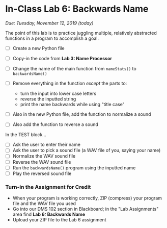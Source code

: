 # In-Class Lab 6: Backwards Name

*Due: Tuesday, November 12, 2019 (today)*

The point of this lab is to practice juggling multiple, relatively abstracted functions in a program to accomplish a goal.  

- [ ] Create a new Python file

- [ ] Copy-in the code from **Lab 3: Name Processor**

- [ ] Change the name of the main function from `nameStats()` to `backwardsName()`

- [ ] Remove everything in the function *except* the parts to:
  - turn the input into lower case letters
  - reverse the inputted string
  - print the name backwards while using "title case"

- [ ] Also in the new Python file, add the function to normalize a sound

- [ ] Also add the function to reverse a sound

In the TEST block...

- [ ] Ask the user to enter their name
- [ ] Ask the user to pick a sound file (a WAV file of you, saying your name)
- [ ] Normalize the WAV sound file
- [ ] Reverse the WAV sound file
- [ ] Run the `backwardsName()` program using the inputted name
- [ ] Play the reversed sound file

### Turn-in the Assignment for Credit

- When your program is working correctly, ZIP (compress) your program file and the WAV file you used
- Go into our DMS 102 section in Blackboard; in the "Lab Assignments" area find **Lab 6: Backwards Name**
- Upload your ZIP file to the Lab 6 assignment

